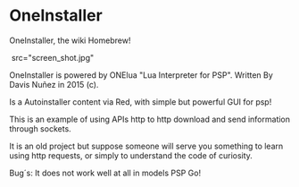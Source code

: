 # OneInstaller

OneInstaller, the wiki Homebrew!

<img> src="screen_shot.jpg" </img>

OneInstaller is powered by ONElua "Lua Interpreter for PSP".
Written By Davis Nuñez in 2015 (c).

Is a Autoinstaller content via Red, with simple but powerful GUI for psp!

This is an example of using APIs http to http download and send information through sockets.

It is an old project but suppose someone will serve you something to learn using http requests, or simply to understand the code of curiosity.

Bug´s:
It does not work well at all in models PSP Go!
